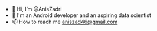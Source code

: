 - 👋 Hi, I’m @AnisZadri
- 👀 I'm an Android developer and an aspiring data scientist
- 📫 How to reach me aniszad46@gmail.com

<!---
AnisZadri/AnisZadri is a ✨ special ✨ repository because its `README.md` (this file) appears on your GitHub profile.
You can click the Preview link to take a look at your changes.
--->
